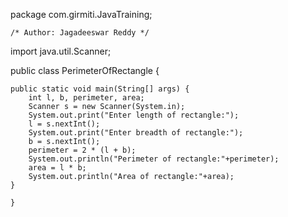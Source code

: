 package com.girmiti.JavaTraining;

	/* Author: Jagadeeswar Reddy */

import java.util.Scanner;

public class PerimeterOfRectangle {

	public static void main(String[] args) {
		int l, b, perimeter, area;
        Scanner s = new Scanner(System.in);
        System.out.print("Enter length of rectangle:");
        l = s.nextInt();
        System.out.print("Enter breadth of rectangle:");
        b = s.nextInt();
        perimeter = 2 * (l + b);
        System.out.println("Perimeter of rectangle:"+perimeter);
        area = l * b;
        System.out.println("Area of rectangle:"+area);
    }

	}

